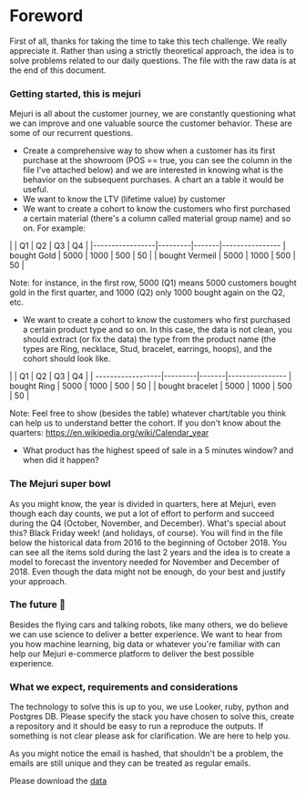 # Foreword #

First of all, thanks for taking the time to take this tech challenge. We really appreciate it. Rather than using a strictly theoretical approach, the idea is to solve problems related to our daily questions. The file with the raw data is at the end of this document.

### Getting started, this is mejuri ###

Mejuri is all about the customer journey, we are constantly questioning what we can improve and one valuable source the customer behavior. These are some of our recurrent questions.

* Create a comprehensive way to show when a customer has its first purchase at the showroom (POS == true, you can see the column in the file I've attached below) and we are interested in knowing what is the behavior on the subsequent purchases. A chart an a table it would be useful.
* We want to know the LTV (lifetime value) by customer
* We want to create a cohort to know the customers who first purchased a certain material (there's a column called material group name) and so on. For example:

|                 | Q1      | Q2    | Q3    | Q4    |
|-----------------|---------|-------|----------------
| bought Gold     | 5000    | 1000  | 500   | 50    |
| bought Vermeil  | 5000    | 1000  | 500   | 50    |

Note: for instance, in the first row, 5000 (Q1) means 5000 customers bought gold in the first quarter, and 1000 (Q2) only 1000 bought again on the Q2, etc. 

* We want to create a cohort to know the customers who first purchased a certain product type and so on. In this case, the data is not clean, you should extract (or fix the data) the type from the product name (the types are Ring, necklace, Stud, bracelet, earrings, hoops), and the cohort should look like.

|                   | Q1      | Q2    | Q3    | Q4    |
| ------------------|---------|-------|----------------
| bought Ring       | 5000    | 1000  | 500   | 50    |
| bought bracelet   | 5000    | 1000  | 500   | 50    |

Note: Feel free to show (besides the table) whatever chart/table you think can help us to understand better the cohort. If you don't know about the quarters: https://en.wikipedia.org/wiki/Calendar_year

* What product has the highest speed of sale in a 5 minutes window? and when did it happen?


### The Mejuri super bowl ##

As you might know, the year is divided in quarters, here at Mejuri, even though each day counts, we put a lot of effort to perform and succeed during the Q4 (October, November, and December). 
What's special about this? Black Friday week! (and holidays, of course). You will find in the file below the historical data from 2016 to the beginning of October 2018. You can see all the items sold during the last 2 years and the idea is to create a model to forecast the inventory needed for November and December of 2018.
Even though the data might not be enough, do your best and justify your approach. 


### The future :robot: ###

Besides the flying cars and talking robots, like many others, we do believe we can use science to deliver a better experience. We want to hear from you how machine learning, big data or whatever you're familiar with can help our Mejuri e-commerce platform to deliver the best possible experience.


### What we expect, requirements and considerations ###

The technology to solve this is up to you, we use Looker, ruby, python and Postgres DB. Please specify the stack you have chosen to solve this, create a repository and it should be easy to run a reproduce the outputs.
If something is not clear please ask for clarification. We are here to help you.

As you might notice the email is hashed, that shouldn't be a problem, the emails are still unique and they can be treated as regular emails.

Please download the [data](https://s3.amazonaws.com/mejuri-web/public/orders_report.csv)

